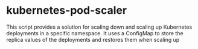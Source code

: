 # kubernetes-pod-scaler
This script provides a solution for scaling down and scaling up Kubernetes deployments in a specific namespace. It uses a ConfigMap to store the replica values of the deployments and restores them when scaling up
